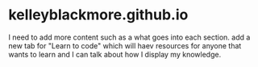 # kelleyblackmore.github.io
I need to add more content such as a what goes into each section.
add a new tab for "Learn to code" which will haev resources for anyone that wants to learn and I can talk about how I display my knowledge.
